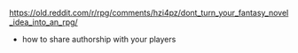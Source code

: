 https://old.reddit.com/r/rpg/comments/hzi4pz/dont_turn_your_fantasy_novel_idea_into_an_rpg/

* how to share authorship with your players
